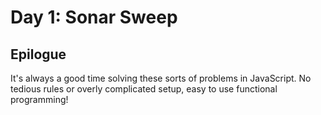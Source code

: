 # Day 1: Sonar Sweep

## Epilogue

It's always a good time solving these sorts of problems in JavaScript. No
tedious rules or overly complicated setup, easy to use functional programming!
